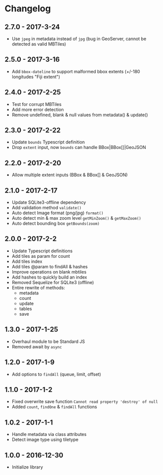 
# Changelog

## 2.7.0 - 2017-3-24

- Use `jpeg` in metadata instead of `jpg` (bug in GeoServer, cannot be detected as valid MBTiles)

## 2.5.0 - 2017-3-16

- Add `bbox-dateline` to support malformed bbox extents (+/-180 longitudes "Fiji extent")

## 2.4.0 - 2017-2-25

- Test for corrupt MBTiles
- Add more error detection
- Remove undefined, blank & null values from metadata() & update()

## 2.3.0 - 2017-2-22

- Update `bounds` Typescript definition
- Drop `extent` input, now `bounds` can handle BBox|BBox[]|GeoJSON

## 2.2.0 - 2017-2-20

- Allow multiple extent inputs (BBox & BBox[] & GeoJSON)

## 2.1.0 - 2017-2-17

- Update SQLite3-offline dependency
- Add validation method `validate()`
- Auto detect Image format (png/jpg) `format()`
- Auto detect min & max zoom level `getMinZoom()` & `getMaxZoom()`
- Auto detect bounding box `getBounds(zoom)`

## 2.0.0 - 2017-2-2

- Update Typescript definitions
- Add tiles as param for count
- Add tiles index
- Add tiles @param to findAll & hashes
- Improve operations on blank mbtiles
- Add hashes to quickly build an index
- Removed Sequelize for SQLite3 (offline)
- Entire rewrite of methods:
  - metadata
  - count
  - update
  - tables
  - save

## 1.3.0 - 2017-1-25

- Overhaul module to be Standard JS
- Removed await by `async`

## 1.2.0 - 2017-1-9

- Add options to `findAll` (queue, limit, offset)

## 1.1.0 - 2017-1-2

- Fixed overwrite save function `Cannot read property 'destroy' of null`
- Added `count`, `findOne` & `findAll` functions

## 1.0.2 - 2017-1-1

- Handle metadata via class attributes
- Detect image type using tiletype

## 1.0.0 - 2016-12-30

- Initialize library
